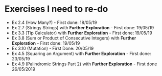 # Exercises I need to re-do

* Ex 2.4 (How Many?) - First done: 18/05/19
* Ex 2.7 (Stringy Strings) with **Further Exploration** - First done: 19/05/19
* Ex 3.3 (Tip Calculator) with **Further Exploration** - First done: 19/05/19
* Ex 3.8 (Sum or Product of Consecutive Integers) with **Further Exploration** - First done: 19/05/19
* Ex 3.10 (Mutation) - First Done: 20/05/19
* Ex 4.5 (Squaring an Argument) with **Further Exploration** - First done: 23/05/19
* Ex 4.9 (Palindromic Strings Part 2) with **Further Exploration** - First done 26/05/2019